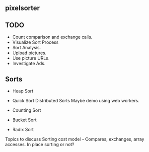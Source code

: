 pixelsorter
-----------

TODO
----
- Count comparison and exchange calls.
- Visualize Sort Process
- Sort Analysis.
- Upload pictures.
- Use picture URLs.
- Investigate Ads.

Sorts
-----
- Heap Sort
- Quick Sort
Distributed Sorts
Maybe demo using web workers.

- Counting Sort
- Bucket Sort
- Radix Sort


Topics to discuss
Sorting cost model - Compares, exchanges, array accesses.
In place sorting or not?
